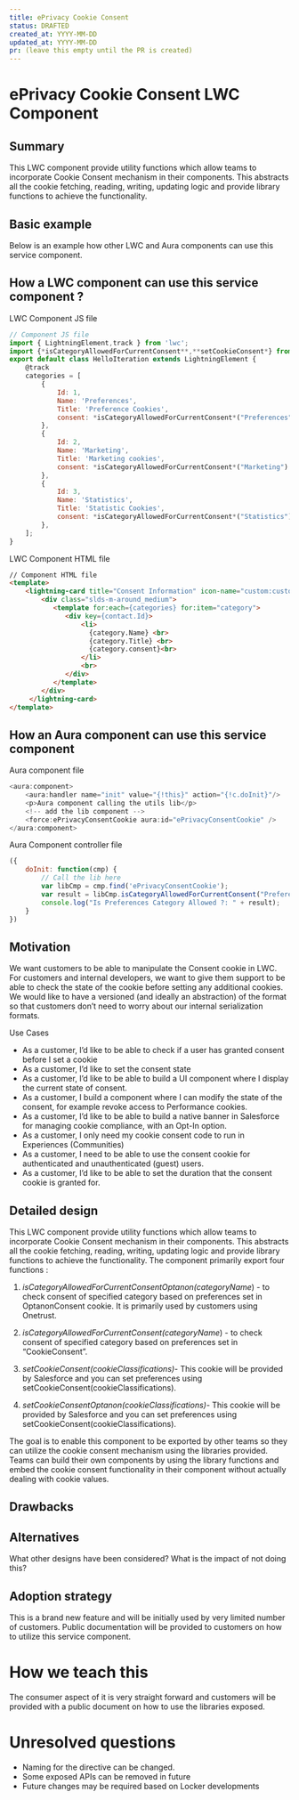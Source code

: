 ```yaml
---
title: ePrivacy Cookie Consent
status: DRAFTED
created_at: YYYY-MM-DD
updated_at: YYYY-MM-DD
pr: (leave this empty until the PR is created)
---
```

 
# ePrivacy Cookie Consent LWC Component

## Summary

This LWC component provide utility functions which allow teams to incorporate
Cookie Consent mechanism in their components. This abstracts all the cookie 
fetching, reading, writing, updating logic and provide library functions to 
achieve the functionality.

## Basic example
Below is an example how other LWC and Aura components can use this service
component.
## How a LWC component can use this service component ?
LWC Component JS file
```js
// Component JS file
import { LightningElement,track } from 'lwc';
import {*isCategoryAllowedForCurrentConsent**,**setCookieConsent*} from 'force/ePrivacyConsentCookie'
export default class HelloIteration extends LightningElement {
    @track
    categories = [
        {
            Id: 1,
            Name: 'Preferences',
            Title: 'Preference Cookies',
            consent: *isCategoryAllowedForCurrentConsent*("Preferences")
        },
        {
            Id: 2,
            Name: 'Marketing',
            Title: 'Marketing cookies',
            consent: *isCategoryAllowedForCurrentConsent*("Marketing")
        },
        {
            Id: 3,
            Name: 'Statistics',
            Title: 'Statistic Cookies',
            consent: *isCategoryAllowedForCurrentConsent*("Statistics")
        },
    ];
}
```

LWC Component HTML file
```html
// Component HTML file
<template>
    <lightning-card title="Consent Information" icon-name="custom:custom14">
        <div class="slds-m-around_medium">
           <template for:each={categories} for:item="category">
              <div key={contact.Id}>
                  <li>
                    {category.Name} <br>
                    {category.Title} <br>
                    {category.consent}<br>
                  </li>
                  <br>
              </div>
           </template>
        </div>
     </lightning-card>
</template>
```

## How an Aura component can use this service component
Aura component file
```js
<aura:component>
    <aura:handler name="init" value="{!this}" action="{!c.doInit}"/>
    <p>Aura component calling the utils lib</p>
    <!-- add the lib component -->
    <force:ePrivacyConsentCookie aura:id="ePrivacyConsentCookie" />
</aura:component>
```

Aura Component controller file
```js
({
    doInit: function(cmp) {
        // Call the lib here
        var libCmp = cmp.find('ePrivacyConsentCookie');
        var result = libCmp.isCategoryAllowedForCurrentConsent("Preferences");
        console.log("Is Preferences Category Allowed ?: " + result);
    }
})
```

## Motivation

We want customers to be able to manipulate the Consent cookie in LWC.
For customers and internal developers, we want to give them support to
be able to check the state of the cookie before setting any additional 
cookies.
We would like to have a versioned (and ideally an abstraction) of the 
format so that customers don’t need to worry about our internal 
serialization formats.

Use Cases
* As a customer, I’d like to be able to check if a user has granted 
consent before I set a cookie
* As a customer, I’d like to set the consent state
* As a customer, I’d like to be able to build a UI component where I 
display the current state of consent.
* As a customer, I build a component where I can modify the state of 
the consent, for example revoke access to Performance cookies.
* As a customer, I’d like to be able to build a native banner in 
Salesforce for managing cookie compliance, with an Opt-In option.
* As a customer, I only need my cookie consent code to run in 
Experiences (Communities)
* As a customer, I need to be able to use the consent cookie for 
authenticated and unauthenticated (guest) users.
* As a customer, I’d like to be able to set the duration that the 
consent cookie is granted for.


## Detailed design

This LWC component provide utility functions which allow teams to incorporate 
Cookie Consent mechanism in their components. This abstracts all the cookie 
fetching, reading, writing, updating logic and provide library functions to 
achieve the functionality. The component primarily export four functions :


1. *isCategoryAllowedForCurrentConsentOptanon(categoryName*) - to check consent 
of specified category based on preferences set in OptanonConsent cookie. It is 
primarily used by customers using Onetrust.

2. *isCategoryAllowedForCurrentConsent(categoryName*) - to check consent of 
specified category based on preferences set in “CookieConsent”.

3. *setCookieConsent(cookieClassifications)*- This cookie will be provided by 
Salesforce and you can set preferences using setCookieConsent(cookieClassifications).

4. *setCookieConsentOptanon(cookieClassifications)*- This cookie will be provided by 
Salesforce and you can set preferences using setCookieConsent(cookieClassifications).

The goal is to enable this component to be exported by other teams so they can utilize 
the cookie consent mechanism using the libraries provided. Teams can build their own 
components by using the library functions and embed the cookie consent functionality in 
their component without actually dealing with cookie values.




## Drawbacks



## Alternatives

What other designs have been considered? What is the impact of not doing this?

## Adoption strategy

This is a brand new feature and will be initially used by very limited number of customers.
Public documentation will be provided to customers on how to utilize this service component.

# How we teach this

The consumer aspect of it is very straight forward and customers will be provided with a
public document on how to use the libraries exposed.

# Unresolved questions

- Naming for the directive can be changed.
- Some exposed APIs can be removed in future
- Future changes may be required based on Locker developments

